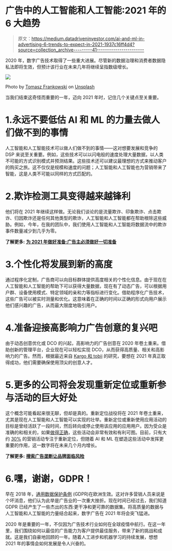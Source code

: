 # 广告中的人工智能和人工智能:2021 年的 6 大趋势

> 原文：<https://medium.datadriveninvestor.com/ai-and-ml-in-advertising-6-trends-to-expect-in-2021-1937c16ff4d4?source=collection_archive---------41----------------------->

2020 年，数字广告技术取得了一些重大进展。尽管新的数据治理和消费者数据隐私法即将生效，但预计该行业在未来几年将继续呈指数级增长。

![](img/a01fa403445f2fbdfabcdc74d092c696.png)

Photo by [Tomasz Frankowski](https://unsplash.com/@sunlifter?utm_source=unsplash&utm_medium=referral&utm_content=creditCopyText) on [Unsplash](https://unsplash.com/s/photos/future?utm_source=unsplash&utm_medium=referral&utm_content=creditCopyText)

当我们结束这奇怪而重要的一年，迈向 2021 年时，记住几个关键点至关重要。

# 1.永远不要低估 AI 和 ML 的力量去做人们做不到的事情

人工智能和人工智能技术可以做人们做不到的事情——这对想要发展和竞争的 DSP 来说至关重要。例如，这些技术可以以闪电般的速度处理大量数据，以人类不可能的方式识别模式并预测结果。这些技术还可以建议最理想的方式来推动客户的购买之旅。这不仅仅是规模和速度的问题；人工智能和人工智能也为营销带来了智能，这是人类不可能以同样的方式匹配的。

# 2.欺诈检测工具变得越来越锋利

他们将在 2021 年继续这样做。无论我们谈论的是流量欺诈、印象欺诈、点击欺诈、归因欺诈还是任何其他类型的欺诈，人工智能和人工智能都在帮助根除这些威胁。例如，今年，在我的团队中，我们使用人工智能和人工智能将数据流中的欺诈事件数量减少到几乎为零。

**了解更多:** [**为 2021 年做好准备:广告主必须做好一切准备**](https://www.toolbox.com/marketing/programmatic-advertising/guest-article/gearing-up-for-2021-advertisers-must-be-ready-for-anything/)

# 3.个性化将发展到新的高度

通过程序化定制，广告商可以向目标群体提供高度相关的个性化信息。由于现在在人工智能和人工智能的帮助下可以获得大量数据，现在有了动态广告，可以根据用户群、设备使用模式、特定领域的亲和力等指标进行变化。借助程序化广告技术，这些广告可以被实时测量和优化。这意味着在正确的时间以正确的形式向用户展示他们感兴趣的广告，从而最大限度地吸引用户。

# 4.准备迎接高影响力广告创意的复兴吧

由于动态创意优化或 DCO 的兴起，高影响力的广告创意在 2020 年卷土重来。借助创新的管理平台，企业现在可以轻松实现 DCO，从而获得高质量、相关和高影响力的广告。然而，根据最近来自 [Kargo 和 tobii](https://cdn2.hubspot.net/hubfs/5762657/Viewability%20vs%20Memorability_Whitepaper_R4-2.pdf?utm_source=hs_automation&utm_medium=email&utm_content=77973127&_hsenc=p2ANqtz-8xrL7BdMImPWfP3aJ7rt-d6WKJz6S-WcYWKUHlbHqYNWfFUveAvBheONA2w_7fAgzIYOQMC30wPZOQHrMm9tTS87jhKiEyrQmSy_93Y3S7eTWChnw&_hsmi=77973127) 的研究，要想在 2021 年真正取得成功，他们需要确保使用顶尖的创意人才。

# 5.更多的公司将会发现重新定位或重新参与活动的巨大好处

这个概念可能看起来很无聊，但却是真的。重新定位战役将在 2021 年卷土重来，尤其是现在人工智能和人工智能可以实现的壮举。重新定位或重新使用应用活动的目标是曾经活跃了一段时间，然后转向或停止使用该应用的应用用户。因为受众是准确的和相关的，如果[做得正确](https://www.bigabid.com/blog/data-measuring-the-performance-of-app-retargeting-campaigns)，这些活动会非常有效和有利可图。目前，只有大约 [30%](https://www.appsflyer.com/state-of-app-retargeting-2020/) 的营销活动专注于重新定位，但随着 AI 和 ML 在塑造这些活动中发挥更重要的作用，这一数字将在未来几个月内增长。

**了解更多:** [**搜索广告垄断让品牌面临风险**](https://www.toolbox.com/marketing/programmatic-advertising/guest-article/search-advertising-monopolies-are-putting-brands-at-risk/)

# 6.嘿，谢谢，GDPR！

早在 2018 年，[通用数据保护条例](https://gdpr-info.eu/) (GDPR)在欧洲生效。这对许多营销人员来说是个坏消息，他们认为此举是广告业的一次重大挫折。现在时间已经过去，我们知道 GDPR 已经产生了一些杰出的东西:更干净和更可靠的数据集。将高质量的数据与人工智能和人工智能的力量结合起来，数字广告在 2021 年将会突飞猛进。

2020 年是重要的一年，不仅因为广告技术行业如何在全球疫情中航行。在这一年里，我们围绕如何以最佳的广告能力为客户提供最佳服务，带来了新的挑战和成就。这是我们自豪地回顾的一年。随着人工进步和机器学习的持续发展，想想 2021 年的事情会如何发展是令人兴奋的。